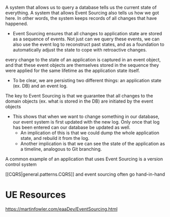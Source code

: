 
A system that allows us to query a database tells us the current state of everything. A system that allows Event Sourcing also tells us how we got here. In other words, the system keeps records of all changes that have happened.
- Event Sourcing ensures that all changes to application state are stored as a sequence of events. Not just can we query these events, we can also use the event log to reconstruct past states, and as a foundation to automatically adjust the state to cope with retroactive changes.

every change to the state of an application is captured in an event object, and that these event objects are themselves stored in the sequence they were applied for the same lifetime as the application state itself.
- To be clear, we are persisting two different things: an application state (ex. DB) and an event log.

The key to Event Sourcing is that we guarantee that all changes to the domain objects (ex. what is stored in the DB) are initiated by the event objects
- This shows that when we want to change something in our database, our event system is first updated with the new log. Only once that log has been entered can our database be updated as well.
	- An implication of this is that we could dump the whole application state, and rebuild it from the log.
	- Another implication is that we can see the state of the application as a timeline, analogous to Git branching.

A common example of an application that uses Event Sourcing is a version control system

[[CQRS|general.patterns.CQRS]] and event sourcing often go hand-in-hand

# UE Resources
https://martinfowler.com/eaaDev/EventSourcing.html
